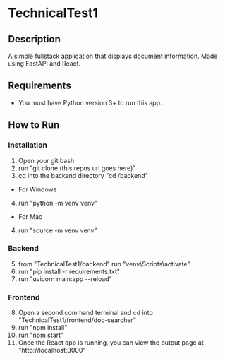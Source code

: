 # TechnicalTest1

## Description
A simple fullstack application that displays document information.  Made using FastAPI and React.

## Requirements
* You must have Python version 3+ to run this app.

## How to Run
### Installation
1. Open your git bash
2. run "git clone (this repos url goes here)"
3. cd into the backend directory "cd /backend"
* For Windows
4. run "python -m venv venv"
* For Mac
4. run "source -m venv venv"
### Backend
5. from "TechnicalTest1/backend" run "venv\Scripts\activate"
6. run "pip install -r requirements.txt"
7. run "uvicorn main:app --reload"
### Frontend
8. Open a second command terminal and cd into "TechnicalTest1/frontend/doc-searcher"
9. run "npm install"
10. run "npm start"
11. Once the React app is running, you can view the output page at "http://localhost:3000"

